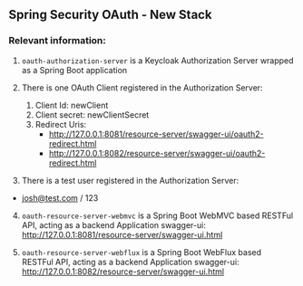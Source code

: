 ## Spring Security OAuth - New Stack

### Relevant information:

1. `oauth-authorization-server` is a Keycloak Authorization Server wrapped as a Spring
   Boot application
2. There is one OAuth Client registered in the Authorization Server:
    1. Client Id: newClient
    2. Client secret: newClientSecret
    3. Redirect Uris:
        - http://127.0.0.1:8081/resource-server/swagger-ui/oauth2-redirect.html
        - http://127.0.0.1:8082/resource-server/swagger-ui/oauth2-redirect.html

3. There is a test user registered in the Authorization Server:

- josh@test.com / 123

4. `oauth-resource-server-webmvc` is a Spring Boot WebMVC based RESTFul API, acting as a
   backend Application
   swagger-ui:  http://127.0.0.1:8081/resource-server/swagger-ui.html

5. `oauth-resource-server-webflux` is a Spring Boot WebFlux based RESTFul API, acting as a
   backend Application
   swagger-ui:  http://127.0.0.1:8082/resource-server/swagger-ui.html

